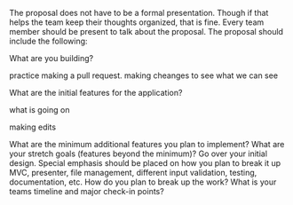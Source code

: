 The proposal does not have to be a formal presentation. Though if that helps the team keep their thoughts organized, that is fine. Every team member should be present to talk about the proposal. The proposal should include the following:

What are you building? 

practice making a pull request. making cheanges to see what we can see


What are the initial features for the application?

what is going on

making edits

What are the minimum additional features you plan to implement?
What are your stretch goals (features beyond the minimum)?
Go over your initial design.
Special emphasis should be placed on how you plan to break it up
MVC, presenter, file management, different input validation, testing, documentation, etc.
How do you plan to break up the work?
What is your teams timeline and major check-in points?
